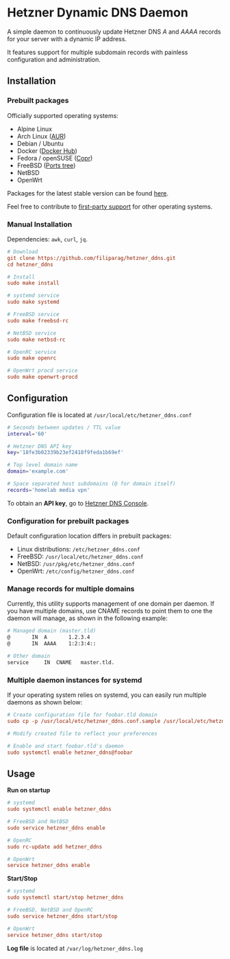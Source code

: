 # Hetzner Dynamic DNS Daemon

A simple daemon to continuously update Hetzner DNS
*A* and *AAAA* records for your server with a dynamic IP address.

It features support for multiple subdomain records with painless
configuration and administration.

## Installation

### Prebuilt packages

Officially supported operating systems:

- Alpine Linux
- Arch Linux ([AUR](https://aur.archlinux.org/packages/hetzner_ddns/))
- Debian / Ubuntu
- Docker ([Docker Hub](https://hub.docker.com/r/filiparag/hetzner_ddns))
- Fedora / openSUSE ([Copr](https://copr.fedorainfracloud.org/coprs/filiparag/hetzner_ddns/))
- FreeBSD ([Ports tree](https://www.freshports.org/dns/hetzner_ddns/))
- NetBSD
- OpenWrt

Packages for the latest stable version can be found
[here](https://github.com/filiparag/hetzner_ddns/releases/latest).

Feel free to contribute to [first-party support](./release) for other operating systems.

### Manual Installation

Dependencies: `awk`, `curl`, `jq`.

```ini
# Download
git clone https://github.com/filiparag/hetzner_ddns.git
cd hetzner_ddns

# Install
sudo make install

# systemd service
sudo make systemd

# FreeBSD service
sudo make freebsd-rc

# NetBSD service
sudo make netbsd-rc

# OpenRC service
sudo make openrc

# OpenWrt procd service
sudo make openwrt-procd
```

## Configuration

Configuration file is located at `/usr/local/etc/hetzner_ddns.conf`

```sh
# Seconds between updates / TTL value
interval='60'

# Hetzner DNS API key
key='18fe3b02339b23ef2418f9feda1b69ef'

# Top level domain name
domain='example.com'

# Space separated host subdomains (@ for domain itself)
records='homelab media vpn'
```

To obtain an **API key**, go to [Hetzner DNS Console](https://dns.hetzner.com/settings/api-token).

### Configuration for prebuilt packages

Default configuration location differs in prebuilt packages:

- Linux distributions: `/etc/hetzner_ddns.conf`
- FreeBSD: `/usr/local/etc/hetzner_ddns.conf`
- NetBSD: `/usr/pkg/etc/hetzner_ddns.conf`
- OpenWrt: `/etc/config/hetzner_ddns.conf`

### Manage records for multiple domains

Currently, this utility supports management of one domain per daemon.
If you have multiple domains, use CNAME records to point them to one
the daemon will manage, as shown in the following example:

```sh
# Managed domain (master.tld)
@		IN	A	    1.2.3.4
@		IN	AAAA	1:2:3:4::

# Other domain
service		IN	CNAME	master.tld.
```

### Multiple daemon instances for **systemd**

If your operating system relies on systemd, you can easily run
multiple daemons as shown below:

```ini
# Create configuration file for foobar.tld domain
sudo cp -p /usr/local/etc/hetzner_ddns.conf.sample /usr/local/etc/hetzner_ddns.foobar.conf

# Modify created file to reflect your preferences

# Enable and start foobar.tld's daemon
sudo systemctl enable hetzner_ddns@foobar
```

## Usage

**Run on startup**
```ini
# systemd
sudo systemctl enable hetzner_ddns

# FreeBSD and NetBSD
sudo service hetzner_ddns enable

# OpenRC
sudo rc-update add hetzner_ddns

# OpenWrt
service hetzner_ddns enable
```

**Start/Stop**
```ini
# systemd
sudo systemctl start/stop hetzner_ddns

# FreeBSD, NetBSD and OpenRC
sudo service hetzner_ddns start/stop

# OpenWrt
service hetzner_ddns start/stop
```

**Log file** is located at `/var/log/hetzner_ddns.log`
